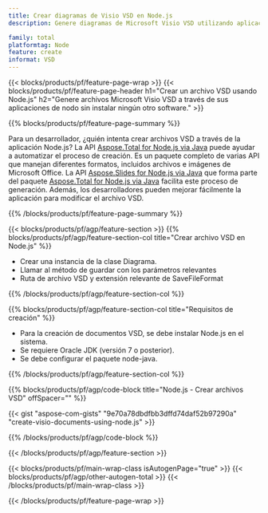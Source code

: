 ```yaml
---
title: Crear diagramas de Visio VSD en Node.js
description: Genere diagramas de Microsoft Visio VSD utilizando aplicaciones Node sin utilizar Microsoft Office. 

family: total
platformtag: Node
feature: create
informat: VSD
---
```

{{< blocks/products/pf/feature-page-wrap >}}
{{< blocks/products/pf/feature-page-header h1="Crear un archivo VSD usando Node.js" h2="Genere archivos Microsoft Visio VSD a través de sus aplicaciones de nodo sin instalar ningún otro software." >}}

{{% blocks/products/pf/feature-page-summary %}}

Para un desarrollador, ¿quién intenta crear archivos VSD a través de la aplicación Node.js? La API [Aspose.Total for Node.js via Java](https://products.aspose.com/total/es/nodejs-java/) puede ayudar a automatizar el proceso de creación. Es un paquete completo de varias API que manejan diferentes formatos, incluidos archivos e imágenes de Microsoft Office. La API [Aspose.Slides for Node.js via Java](https://products.aspose.com/slides/es/nodejs-java/) que forma parte del paquete [Aspose.Total for Node.js via Java](https://products.aspose.com/total/es/nodejs-java/) facilita este proceso de generación. Además, los desarrolladores pueden mejorar fácilmente la aplicación para modificar el archivo VSD. 

{{% /blocks/products/pf/feature-page-summary %}}

{{< blocks/products/pf/agp/feature-section >}}
{{% blocks/products/pf/agp/feature-section-col title="Crear archivo VSD en Node.js" %}}

- Crear una instancia de la clase Diagrama.
- Llamar al método de guardar con los parámetros relevantes
- Ruta de archivo VSD y extensión relevante de SaveFileFormat

{{% /blocks/products/pf/agp/feature-section-col %}}

{{% blocks/products/pf/agp/feature-section-col title="Requisitos de creación" %}}

- Para la creación de documentos VSD, se debe instalar Node.js en el sistema.
- Se requiere Oracle JDK (versión 7 o posterior).
- Se debe configurar el paquete node-java.

{{% /blocks/products/pf/agp/feature-section-col %}}

{{% blocks/products/pf/agp/code-block title="Node.js - Crear archivos VSD" offSpacer="" %}}

{{< gist "aspose-com-gists" "9e70a78dbdfbb3dffd74daf52b97290a" "create-visio-documents-using-node.js" >}}

{{% /blocks/products/pf/agp/code-block %}}

{{< /blocks/products/pf/agp/feature-section >}}

{{< blocks/products/pf/main-wrap-class isAutogenPage="true" >}}
{{< blocks/products/pf/agp/other-autogen-total >}}
{{< /blocks/products/pf/main-wrap-class >}}

{{< /blocks/products/pf/feature-page-wrap >}}